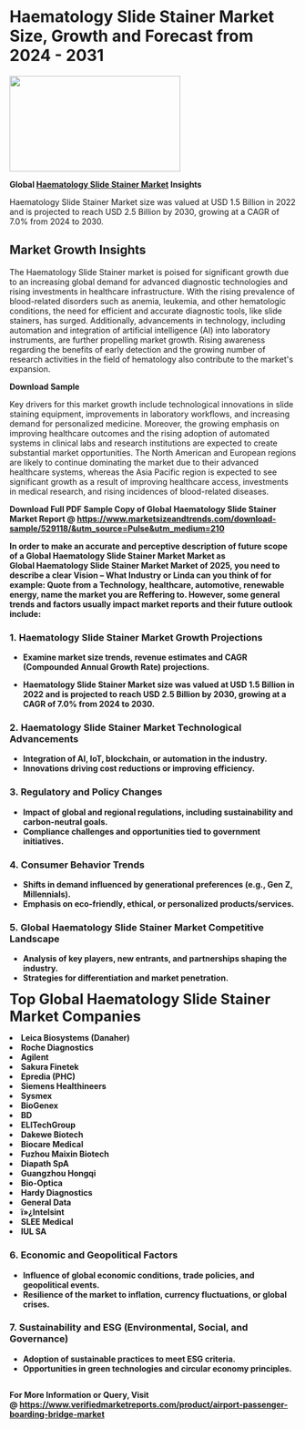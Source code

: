 <H1>Haematology Slide Stainer Market Size, Growth and Forecast from 2024 - 2031</H1><img class="aligncenter size-medium wp-image-584254" src="https://thirdeyenews.in/wp-content/uploads/2024/09/Global-Market-Research-300x168.jpeg" alt="" width="300" height="168" /><p><strong>Global&nbsp;<a href="https://www.marketsizeandtrends.com/download-sample/529118/&amp;utm_source=Pulse&amp;utm_medium=210">Haematology Slide Stainer Market</a> Insights</strong></p><p>Haematology Slide Stainer Market size was valued at USD 1.5 Billion in 2022 and is projected to reach USD 2.5 Billion by 2030, growing at a CAGR of 7.0% from 2024 to 2030.</p><p><h2>Market Growth Insights</h2> <p>The Haematology Slide Stainer market is poised for significant growth due to an increasing global demand for advanced diagnostic technologies and rising investments in healthcare infrastructure. With the rising prevalence of blood-related disorders such as anemia, leukemia, and other hematologic conditions, the need for efficient and accurate diagnostic tools, like slide stainers, has surged. Additionally, advancements in technology, including automation and integration of artificial intelligence (AI) into laboratory instruments, are further propelling market growth. Rising awareness regarding the benefits of early detection and the growing number of research activities in the field of hematology also contribute to the market's expansion.</p> <p><strong>Download Sample</strong></p> <p>Key drivers for this market growth include technological innovations in slide staining equipment, improvements in laboratory workflows, and increasing demand for personalized medicine. Moreover, the growing emphasis on improving healthcare outcomes and the rising adoption of automated systems in clinical labs and research institutions are expected to create substantial market opportunities. The North American and European regions are likely to continue dominating the market due to their advanced healthcare systems, whereas the Asia Pacific region is expected to see significant growth as a result of improving healthcare access, investments in medical research, and rising incidences of blood-related diseases.</p> <p><strong></p><p><span class=""><strong>Download Full PDF Sample Copy of Global Haematology Slide Stainer Market Report</strong> @ <a href="https://www.marketsizeandtrends.com/download-sample/529118/&amp;utm_source=Pulse&amp;utm_medium=210" target="_blank">https://www.marketsizeandtrends.com/download-sample/529118/&amp;utm_source=Pulse&amp;utm_medium=210</a></span></p><p>In order to make an accurate and perceptive description of future scope of a Global&nbsp;Haematology Slide Stainer Market Market as Global&nbsp;Haematology Slide Stainer Market Market of 2025, you need to describe a clear Vision &ndash; What Industry or Linda can you think of for example: Quote from a Technology, healthcare, automotive, renewable energy, name the market you are Reffering to. However, some general trends and factors usually impact market reports and their future outlook include:</p><h3>1.&nbsp;<strong>Haematology Slide Stainer Market Growth Projections</strong></h3><ul><li>Examine market size trends, revenue estimates and CAGR (Compounded Annual Growth Rate) projections.</li><li><p>Haematology Slide Stainer Market size was valued at USD 1.5 Billion in 2022 and is projected to reach USD 2.5 Billion by 2030, growing at a CAGR of 7.0% from 2024 to 2030.</p></li></ul><h3>2.&nbsp;<strong>Haematology Slide Stainer Market Technological Advancements</strong></h3><ul><li>Integration of AI, IoT, blockchain, or automation in the industry.</li><li>Innovations driving cost reductions or improving efficiency.</li></ul><h3>3.&nbsp;<strong>Regulatory and Policy Changes</strong></h3><ul><li>Impact of global and regional regulations, including sustainability and carbon-neutral goals.</li><li>Compliance challenges and opportunities tied to government initiatives.</li></ul><h3>4.&nbsp;<strong>Consumer Behavior Trends</strong></h3><ul><li>Shifts in demand influenced by generational preferences (e.g., Gen Z, Millennials).</li><li>Emphasis on eco-friendly, ethical, or personalized products/services.</li></ul><h3>5.&nbsp;<strong>Global Haematology Slide Stainer Market Competitive Landscape</strong></h3><ul><li>Analysis of key players, new entrants, and partnerships shaping the industry.</li><li>Strategies for differentiation and market penetration.</li></ul><p data-pm-slice="1 1 []"><span style="color: inherit; font-family: inherit; font-size: 25px;">Top Global Haematology Slide Stainer Market Companies</span></p><div class="" data-test-id=""><p><li>Leica Biosystems (Danaher)</li><li> Roche Diagnostics</li><li> Agilent</li><li> Sakura Finetek</li><li> Epredia (PHC)</li><li> Siemens Healthineers</li><li> Sysmex</li><li> BioGenex</li><li> BD</li><li> ELITechGroup</li><li> Dakewe Biotech</li><li> Biocare Medical</li><li> Fuzhou Maixin Biotech</li><li> Diapath SpA</li><li> Guangzhou Hongqi</li><li> Bio-Optica</li><li> Hardy Diagnostics</li><li> General Data</li><li> ï»¿Intelsint</li><li> SLEE Medical</li><li> IUL SA</li></p></div><h3>6.&nbsp;<strong>Economic and Geopolitical Factors</strong></h3><ul><li>Influence of global economic conditions, trade policies, and geopolitical events.</li><li>Resilience of the market to inflation, currency fluctuations, or global crises.</li></ul><h3>7.&nbsp;<strong>Sustainability and ESG (Environmental, Social, and Governance)</strong></h3><ul><li>Adoption of sustainable practices to meet ESG criteria.</li><li>Opportunities in green technologies and circular economy principles.</li></ul><h2><strong style="font-size: 14px;">For More Information or Query, Visit @&nbsp;</strong><a style="background-color: #ffffff; font-size: 14px;" href="https://www.marketsizeandtrends.com/report/haematology-slide-stainer-market/" target="_blank">https://www.verifiedmarketreports.com/product/airport-passenger-boarding-bridge-market</a></h2>
